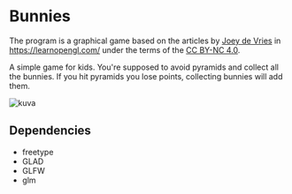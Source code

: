 <h1>Bunnies</h1>

<p>The program is a graphical game based on the articles by <a href="https://twitter.com/JoeyDeVriez">Joey de Vries</a> in <a href="https://learnopengl.com/">https://learnopengl.com/</a> under the terms of the <a href="https://creativecommons.org/licenses/by/4.0/">CC BY-NC 4.0</a>.</p>

<p>A simple game for kids. You're supposed to avoid pyramids and collect all the bunnies. If you hit pyramids you lose points, collecting bunnies will add them.</p>


![kuva](https://github.com/heissendo/Bunnies/assets/47637198/e8ce3fda-e219-4f21-8cd2-6368a90fd2c4)

<h2>Dependencies</h2>
<ul>
<li>freetype</li>
<li>GLAD</li>
<li>GLFW</li>
<li>glm</li>
</ul>
